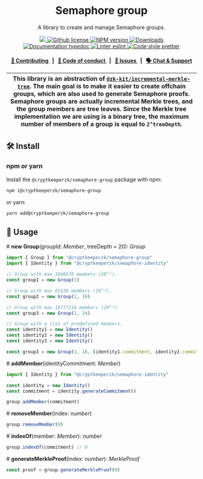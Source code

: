 <p align="center">
    <h1 align="center">
        Semaphore group
    </h1>
    <p align="center">A library to create and manage Semaphore groups.</p>
</p>

<p align="center">
    <a href="https://github.com/semaphore-protocol">
        <img src="https://img.shields.io/badge/project-Semaphore-blue.svg?style=flat-square">
    </a>
    <a href="https://github.com/semaphore-protocol/semaphore/blob/main/LICENSE">
        <img alt="Github license" src="https://img.shields.io/github/license/semaphore-protocol/semaphore.svg?style=flat-square">
    </a>
    <a href="https://www.npmjs.com/package/@cryptkeeperzk/semaphore-group">
        <img alt="NPM version" src="https://img.shields.io/npm/v/@cryptkeeperzk/semaphore-group?style=flat-square" />
    </a>
    <a href="https://npmjs.org/package/@cryptkeeperzk/semaphore-group">
        <img alt="Downloads" src="https://img.shields.io/npm/dm/@cryptkeeperzk/semaphore-group.svg?style=flat-square" />
    </a>
    <a href="https://js.semaphore.appliedzkp.org/group">
        <img alt="Documentation typedoc" src="https://img.shields.io/badge/docs-typedoc-744C7C?style=flat-square">
    </a>
    <a href="https://eslint.org/">
        <img alt="Linter eslint" src="https://img.shields.io/badge/linter-eslint-8080f2?style=flat-square&logo=eslint" />
    </a>
    <a href="https://prettier.io/">
        <img alt="Code style prettier" src="https://img.shields.io/badge/code%20style-prettier-f8bc45?style=flat-square&logo=prettier" />
    </a>
</p>

<div align="center">
    <h4>
        <a href="https://github.com/semaphore-protocol/semaphore/blob/main/CONTRIBUTING.md">
            👥 Contributing
        </a>
        <span>&nbsp;&nbsp;|&nbsp;&nbsp;</span>
        <a href="https://github.com/semaphore-protocol/semaphore/blob/main/CODE_OF_CONDUCT.md">
            🤝 Code of conduct
        </a>
        <span>&nbsp;&nbsp;|&nbsp;&nbsp;</span>
        <a href="https://github.com/semaphore-protocol/semaphore/contribute">
            🔎 Issues
        </a>
        <span>&nbsp;&nbsp;|&nbsp;&nbsp;</span>
        <a href="https://semaphore.appliedzkp.org/discord">
            🗣️ Chat &amp; Support
        </a>
    </h4>
</div>

| This library is an abstraction of [`@zk-kit/incremental-merkle-tree`](https://github.com/privacy-scaling-explorations/zk-kit/tree/main/packages/incremental-merkle-tree). The main goal is to make it easier to create offchain groups, which are also used to generate Semaphore proofs. Semaphore groups are actually incremental Merkle trees, and the group members are tree leaves. Since the Merkle tree implementation we are using is a binary tree, the maximum number of members of a group is equal to `2^treeDepth`. |
| -------------------------------------------------------------------------------------------------------------------------------------------------------------------------------------------------------------------------------------------------------------------------------------------------------------------------------------------------------------------------------------------------------------------------------------------------------------------------------------------------------------------------------- |

## 🛠 Install

### npm or yarn

Install the `@cryptkeeperzk/semaphore-group` package with npm:

```bash
npm i@cryptkeeperzk/semaphore-group
```

or yarn:

```bash
yarn add@cryptkeeperzk/semaphore-group
```

## 📜 Usage

\# **new Group**(groupId: _Member_, treeDepth = 20): _Group_

```typescript
import { Group } from "@cryptkeeperzk/semaphore-group"
import { Identity } from "@cryptkeeperzk/semaphore-identity"

// Group with max 1048576 members (20^²).
const group1 = new Group(1)

// Group with max 65536 members (16^²).
const group2 = new Group(1, 16)

// Group with max 16777216 members (24^²).
const group3 = new Group(1, 24)

// Group with a list of predefined members.
const identity1 = new Identity()
const identity2 = new Identity()
const identity3 = new Identity()

const group3 = new Group(1, 16, [identity1.commitment, identity2.commitment, identity3.commitment])
```

\# **addMember**(identityCommitment: _Member_)

```typescript
import { Identity } from "@cryptkeeperzk/semaphore-identity"

const identity = new Identity()
const commitment = identity.generateCommitment()

group.addMember(commitment)
```

\# **removeMember**(index: _number_)

```typescript
group.removeMember(0)
```

\# **indexOf**(member: _Member_): _number_

```typescript
group.indexOf(commitment) // 0
```

\# **generateMerkleProof**(index: _number_): _MerkleProof_

```typescript
const proof = group.generateMerkleProof(0)
```
